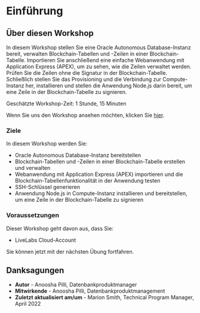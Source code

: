 # Einführung

## Über diesen Workshop

In diesem Workshop stellen Sie eine Oracle Autonomous Database-Instanz bereit, verwalten Blockchain-Tabellen und -Zeilen in einer Blockchain-Tabelle. Importieren Sie anschließend eine einfache Webanwendung mit Application Express (APEX), um zu sehen, wie die Zeilen verwaltet werden. Prüfen Sie die Zeilen ohne die Signatur in der Blockchain-Tabelle. Schließlich stellen Sie das Provisioning und die Verbindung zur Compute-Instanz her, installieren und stellen die Anwendung Node.js darin bereit, um eine Zeile in der Blockchain-Tabelle zu signieren.

Geschätzte Workshop-Zeit: 1 Stunde, 15 Minuten

Wenn Sie uns den Workshop ansehen möchten, klicken Sie [hier](https://youtu.be/Frv6V1-gzR8).

### Ziele

In diesem Workshop werden Sie:

*   Oracle Autonomous Database-Instanz bereitstellen
*   Blockchain-Tabellen und -Zeilen in einer Blockchain-Tabelle erstellen und verwalten
*   Webanwendung mit Application Express (APEX) importieren und die Blockchain-Tabellenfunktionalität in der Anwendung testen
*   SSH-Schlüssel generieren
*   Anwendung Node.js in Compute-Instanz installieren und bereitstellen, um eine Zeile in der Blockchain-Tabelle zu signieren

### Voraussetzungen

Dieser Workshop geht davon aus, dass Sie:

*   LiveLabs Cloud-Account

Sie können jetzt mit der nächsten Übung fortfahren.

## Danksagungen

*   **Autor** - Anoosha Pilli, Datenbankproduktmanager
*   **Mitwirkende** - Anoosha Pilli, Datenbankproduktmanagement
*   **Zuletzt aktualisiert am/um** - Marion Smith, Technical Program Manager, April 2022